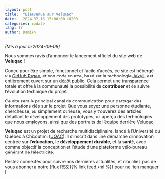 ```yaml
---
layout: post
title:  "Bienvenue sur Veluqac"
date:   2024-07-16 15:00:00 +0200
categories: update
lang: fr
author: Damien
---
```

<em>(Mis à jour le 2024-09-08)</em>

Nous sommes ravis d’annoncer le lancement officiel du site web de **Veluqac** !

Conçu pour être simple, fonctionnel et facile d’accès, ce site est hébergé via [GitHub Pages](https://pages.github.com), 
et son code source, basé sur la technologie [Jekyll](https://jekyllrb.com), est entièrement ouvert sur un 
[dépôt](https://github.com/veluqac/veluqac.github.io) public. Cela permet une transparence totale et offre à 
la communauté la possibilité de **contribuer** et de suivre l’évolution 
technique du projet.

Ce site sera le principal canal de communication pour partager des informations clés sur le projet. 
Que vous soyez une personne étudiante, chercheuse, ou simplement curieuse, vous y trouverez des 
articles détaillant le développement des prototypes, un aperçu des technologies que nous employons, 
ainsi que des portraits de l’équipe derrière Veluqac.

**Veluqac** est un projet de recherche multidisciplinaire, lancé à l’Université du Québec à Chicoutimi ([UQAC](https://www.uqac.ca)). 
Il s’inscrit dans une démarche d’innovation centrée sur l’**éducation**, le **développement durable**, et la **santé**, 
avec comme objectif la conception et l’étude d’une plateforme vélo-bureau générant de l’électricité.

Restez connectés pour suivre nos dernières actualités, et n’oubliez pas de vous abonner à notre 
[flux RSS]({% link feed.xml %}) pour ne rien manquer !
